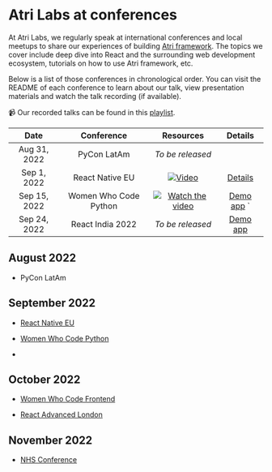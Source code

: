 # Atri Labs at conferences

At Atri Labs, we regularly speak at international conferences and local meetups to share our experiences of building [Atri framework](https://github.com/Atri-Labs/atrilabs-engine). The topics we cover include deep dive into React and the surrounding web development ecosystem, tutorials on how to use Atri framework, etc.

Below is a list of those conferences in chronological order. You can visit the README of each conference to learn about our talk, view presentation materials and watch the talk recording (if available). 

📹 Our recorded talks can be found in this [playlist](https://youtube.com/playlist?list=PLTQwOMNg4n8BYxAvZlFlVsEstCeS4KM1q). 

| Date | Conference | Resources | Details | 
| :---: | :---:     | :---: | :---:|
| Aug 31, 2022 | PyCon LatAm | *To be released* |
| Sep 1, 2022| React Native EU | [![Video](https://img.youtube.com/vi/NDW-BLnua_o/0.jpg)](https://www.youtube.com/watch?v=NDW-BLnua_o) | [Details](React_Native_EU_2022) |
| Sep 15, 2022 | Women Who Code Python | [![Watch the video](https://img.youtube.com/vi/IlinrQttun0/0.jpg)](https://www.youtube.com/watch?v=IlinrQttun0) | [Demo app](https://github.com/Atri-Apps/cv_workbench) `|` [Details](WWCodePython) |
| Sep 24, 2022 | React India 2022 | *To be released* | [Demo app](https://codesandbox.io/s/react-anti-patterns-43w3sy?file=/src/pages/Incorrect.tsx) | [Details](ReactIndia2022)



## August 2022

- PyCon LatAm

## September 2022

- [React Native EU](React_Native_EU_2022)

- [Women Who Code Python](WWCodePython)

- 

## October 2022 

- [Women Who Code Frontend](WWCodePython)

- [React Advanced London](React_Advanced_2022)

## November 2022

- [NHS Conference](NHSConference)